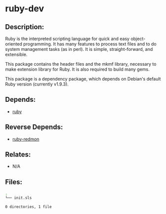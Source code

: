 # ruby-dev

## Description:

Ruby is the interpreted scripting language for quick and easy object-oriented programming.  It has many features to process text files and to do system management tasks (as in perl).  It is simple, straight-forward, and extensible.

This package contains the header files and the mkmf library, necessary to make extension library for Ruby. It is also required to build many gems.

This package is a dependency package, which depends on Debian's default Ruby version (currently v1.9.3).

## Depends:

  -  [ruby](salt/ruby)

## Reverse Depends:

  -  [ruby-redmon](salt/ruby-redmon)

## Relates:

  -  N/A

## Files:

```bash
.
└── init.sls

0 directories, 1 file
```
